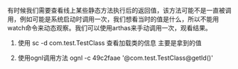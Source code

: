 有时候我们需要查看线上某些静态方法执行后的返回值，该方法可能不是一直被调用，例如可能是系统启动时调用一次，我们想看当时的值是什么，所以不能用watch命令来动态观察。我们可以使用arthas来手动调用一次，观看结果。

1. 使用 sc -d com.test.TestClass 查看加载类的信息
主要是拿到的值

2. 使用ognl调用方法 ognl -c 49c2faae '@com.test.TestClass@getId()'

